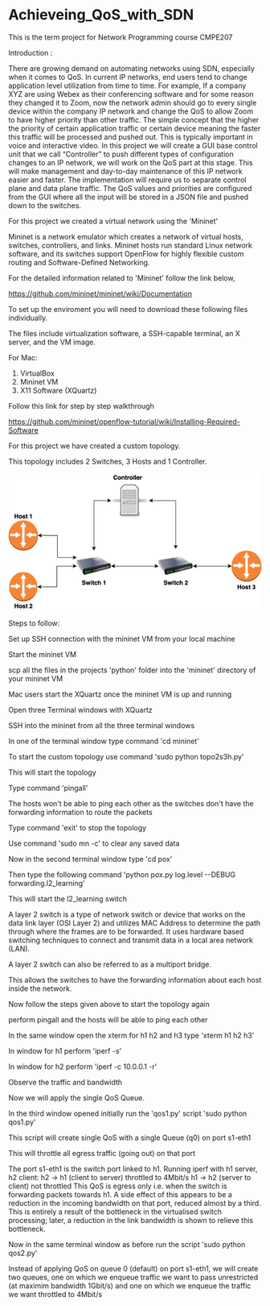 # Achieveing_QoS_with_SDN

This is the term project for Network Programming course CMPE207

Introduction :

There are growing demand on automating networks using SDN, especially when it comes to QoS. In current IP networks, end users tend to change application level utilization from time to time. For example, If a company XYZ are using Webex as their conferencing software and for some reason they changed it to Zoom, now the network admin should go to every single device within the company IP network and change the QoS to allow Zoom to have higher priority than other traffic. The simple concept that the higher the priority of certain application traffic or certain device meaning the faster this traffic will be processed and pushed out. This is typically important in voice and interactive video. In this project we will create a GUI base control unit that we call “Controller” to push different types of configuration changes to an IP network, we will work on the QoS part at this stage. This will make management and day-to-day maintenance of this IP network easier and faster. The implementation will require us to separate control plane and data plane traffic. The QoS values and priorities are configured from the GUI where all the input will be stored in a JSON file and pushed down to the switches. 

For this project we created a virtual network using the 'Mininet' 

Mininet is a network emulator which creates a network of virtual hosts, switches, controllers, and links. 
Mininet hosts run standard Linux network software, and its switches support OpenFlow for highly flexible custom routing and Software-Defined Networking.

For the detailed information related to 'Mininet' follow the link below,

https://github.com/mininet/mininet/wiki/Documentation

To set up the enviroment you will need to download these following files individually.

The files include virtualization software, a SSH-capable terminal, an X server, and the VM image.

For Mac:
1. VirtualBox
2. Mininet VM
3. X11 Software (XQuartz)

Follow this link for step by step walkthrough

https://github.com/mininet/openflow-tutorial/wiki/Installing-Required-Software


For this project we have created a custom topology.

This topology includes 2 Switches, 3 Hosts and 1 Controller.

![](images/Untitled%20Diagram.png)

Steps to follow:

Set up SSH connection with the mininet VM from your local machine

Start the mininet VM

scp all the files in the projects 'python' folder into the 'mininet' directory of your mininet VM 

Mac users start the XQuartz once the mininet VM is up and running

Open three Terminal windows with XQuartz

SSH into the mininet from all the three terminal windows

In one of the terminal window type command 'cd mininet'

To start the custom topology use command 'sudo python topo2s3h.py'

This will start the topology

Type command 'pingall'

The hosts won't be able to ping each other as the switches don't have the forwarding information to route the packets

Type command 'exit' to stop the topology

Use command 'sudo mn -c' to clear any saved data

Now in the second terminal window type 'cd pox'

Then type the following command
'python pox.py log.level --DEBUG forwarding.l2_learning'

This will start the l2_learning switch

A layer 2 switch is a type of network switch or device that works on the data link layer (OSI Layer 2) and utilizes MAC Address to determine the path through where the frames are to be forwarded. It uses hardware based switching techniques to connect and transmit data in a local area network (LAN).

A layer 2 switch can also be referred to as a multiport bridge.

This allows the switches to have the forwarding information about each host inside the network.

Now follow the steps given above to start the topology again

perform pingall and the hosts will be able to ping each other

In the same window open the xterm for h1 h2 and h3
type 'xterm h1 h2 h3'

In window for h1 perform 'iperf -s'

In window for h2 perform 'iperf -c 10.0.0.1 -r'

Observe the traffic and bandwidth

Now we will apply the single QoS Queue.

In the third window opened initially run the 'qos1.py' script 'sudo python qos1.py'

This script will create single QoS with a single Queue (q0) on port s1-eth1

This will throttle all egress traffic (going out) on that port

The port s1-eth1 is the switch port linked to h1. 
Running iperf with h1 server, h2 client:
h2 → h1 (client to server) throttled to 4Mbit/s 
h1 → h2 (server to client) not throttled
This QoS is egress only i.e. when the switch is forwarding packets towards h1.
A side effect of this appears to be a reduction in the incoming bandwidth on that port, reduced almost by a third.
This is entirely a result of the bottleneck in the virtualised switch processing; later, a reduction in the link bandwidth is shown to relieve this bottleneck.

Now in the same terminal window as before run the script 'sudo python qos2.py'

Instead of applying QoS on queue 0 (default) on port s1-eth1, we will create two queues, one on which we enqueue traffic we want to pass unrestricted (at maximim bandwidth 1Gbit/s) and one on which we enqueue the traffic we want throttled to 4Mbit/s
